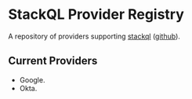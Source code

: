 
# StackQL Provider Registry

A repository of providers supporting [stackql](https://stackql.io/) ([github](https://github.com/stackql/stackql)).

## Current Providers

- Google.
- Okta.
